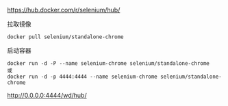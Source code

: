 https://hub.docker.com/r/selenium/hub/

拉取镜像
```
docker pull selenium/standalone-chrome
```

启动容器
```
docker run -d -P --name selenium-chrome selenium/standalone-chrome
或
docker run -d -p 4444:4444 --name selenium-chrome selenium/standalone-chrome
```

http://0.0.0.0:4444/wd/hub/
